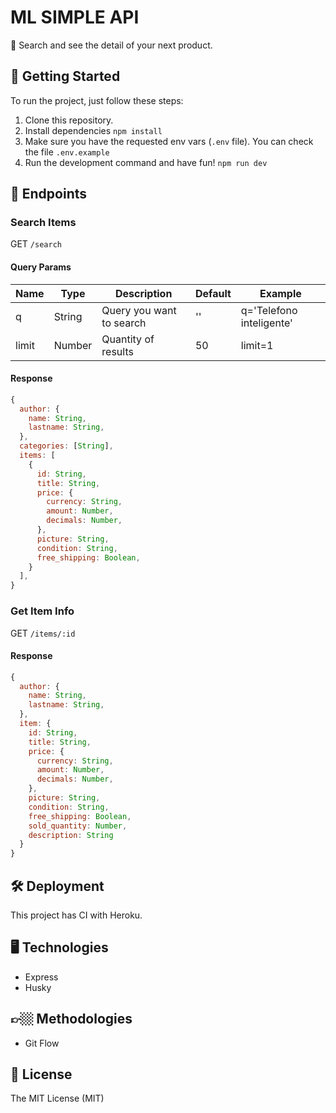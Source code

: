 # ML SIMPLE API

🔎 Search and see the detail of your next product.

## 🚀 Getting Started

To run the project, just follow these steps:

1. Clone this repository.
2. Install dependencies `npm install`
3. Make sure you have the requested env vars (`.env` file). You can check the file `.env.example`
4. Run the development command and have fun! `npm run dev`

## 🔗 Endpoints

### Search Items

GET `/search`

#### Query Params

| Name  | Type   | Description              | Default | Example                  |
| ----- | ------ | ------------------------ | ------- | ------------------------ |
| q     | String | Query you want to search | ''      | q='Telefono inteligente' |
| limit | Number | Quantity of results      | 50      | limit=1                  |

#### Response

```js
{
  author: {
    name: String,
    lastname: String,
  },
  categories: [String],
  items: [
    {
      id: String,
      title: String,
      price: {
        currency: String,
        amount: Number,
        decimals: Number,
      },
      picture: String,
      condition: String,
      free_shipping: Boolean,
    }
  ],
}
```

### Get Item Info

GET `/items/:id`

#### Response

```js
{
  author: {
    name: String,
    lastname: String,
  },
  item: {
    id: String,
    title: String,
    price: {
      currency: String,
      amount: Number,
      decimals: Number,
    },
    picture: String,
    condition: String,
    free_shipping: Boolean,
    sold_quantity: Number,
    description: String
  }
}
```

## 🛠 Deployment
This project has CI with Heroku.

## 🖥 Technologies
* Express
* Husky

## 👉🏼 Methodologies
* Git Flow

## 🧾 License
The MIT License (MIT)
